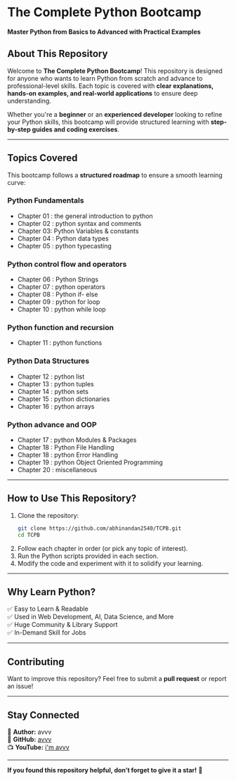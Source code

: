 
# **The Complete Python Bootcamp**  
**Master Python from Basics to Advanced with Practical Examples**  

## **About This Repository**  
Welcome to **The Complete Python Bootcamp**! This repository is designed for anyone who wants to learn Python from scratch and advance to professional-level skills. Each topic is covered with **clear explanations, hands-on examples, and real-world applications** to ensure deep understanding.  

Whether you're a **beginner** or an **experienced developer** looking to refine your Python skills, this bootcamp will provide structured learning with **step-by-step guides and coding exercises**.  

---

## **Topics Covered**  
This bootcamp follows a **structured roadmap** to ensure a smooth learning curve:  

### **Python Fundamentals**  
- Chapter 01 : the general introduction to python
- Chapter 02 : python syntax and comments 
- Chapter 03: Python Variables & constants
- Chapter 04 : Python data types
- Chapter 05 : python typecasting

  

### **Python control flow and operators**  
- Chapter 06 : Python Strings 
- Chapter 07 : python operators 
- Chapter 08 : Python if- else 
- Chapter 09 : python for loop
- Chapter 10 : python while loop 


### **Python function and recursion**  
- Chapter 11 : python functions 

### **Python Data Structures**  
- Chapter 12 : python list  
- Chapter 13 : python tuples  
- Chapter 14 : python sets  
- Chapter 15 : python dictionaries  
- Chapter 16 : python arrays 


### **Python advance and OOP**  
- Chapter 17 : python Modules & Packages 
- Chapter 18 : Python File Handling
- Chapter 18 : python Error Handling
- Chapter 19 : python Object Oriented Programming
- Chapter 20 : miscellaneous 

---

## **How to Use This Repository?**  
1. Clone the repository:  
   ```bash
   git clone https://github.com/abhinandan2540/TCPB.git
   cd TCPB
   ```
2. Follow each chapter in order (or pick any topic of interest).  
3. Run the Python scripts provided in each section.  
4. Modify the code and experiment with it to solidify your learning.  

---

## **Why Learn Python?**  
✅ Easy to Learn & Readable  
✅ Used in Web Development, AI, Data Science, and More  
✅ Huge Community & Library Support  
✅ In-Demand Skill for Jobs  

---

## **Contributing**  
   Want to improve this repository? Feel free to submit a **pull request** or report an issue!  

---

## **Stay Connected**  
📌 **Author:** avvv  
🔗 **GitHub:** [avvv](https://github.com/abhinandan2540)  
📺 **YouTube:** [i'm avvv](https://www.youtube.com/channel/UCH_3dW9zdd-8Aio3ePKj3KA)  

---

**If you found this repository helpful, don’t forget to give it a star!** 🌟  

